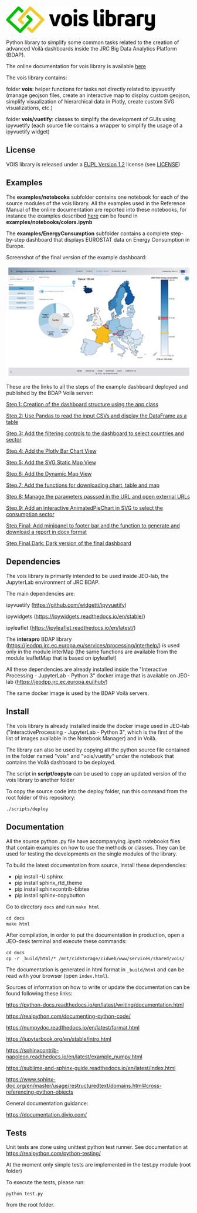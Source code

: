 ![logo](./docs/figures/vois_horizontal_small.png)

Python library to simplify some common tasks related to the creation of advanced Voilà dashboards inside the JRC Big Data Analytics Platform (BDAP).

The online documentation for vois library is available [here](https://jeodpp.jrc.ec.europa.eu/services/shared/vois/)

The vois library contains:

folder **vois**: helper functions for tasks not directly related to ipyvuetify (manage geojson files, create an interactive map to display custom geojson, simplify visualization of hierarchical data in Plotly, create custom SVG visualizations, etc.)

folder **vois/vuetify**: classes to simplify the development of GUIs using ipyvuetify (each source file contains a wrapper to simplify the usage of a ipyvuetify widget)


## License

VOIS library is released under a
[EUPL Version 1.2](https://joinup.ec.europa.eu/collection/eupl/eupl-text-eupl-12) license (see
[LICENSE](LICENSE))


## Examples

The **examples/notebooks** subfolder contains one notebook for each of the source modules of the vois library. All the examples used in the Reference Manual of the online documentation are reported into these notebooks, for instance the examples described [here](https://jeodpp.jrc.ec.europa.eu/services/shared/vois/3.1_referenceGeneral.html#module-colors) can be found in **examples/notebooks/colors.ipynb**

The **examples/EnergyConsumption** subfolder contains a complete step-by-step dashboard that displays EUROSTAT data on Energy Consumption in Europe.

Screenshot of the final version of the example dashboard:

![screenshot](./docs/figures/EnergyConsumptionScreenshot.png)

These are the links to all the steps of the example dashboard deployed and published by the BDAP Voilà server:

[Step.1: Creation of the dashboard structure using the app class](https://jeodpp.jrc.ec.europa.eu/eu/dashboard/voila/render/Vaas/EnergyConsumption/EnergyConsumption.1.ipynb)

[Step.2: Use Pandas to read the input CSVs and display the DataFrame as a table](https://jeodpp.jrc.ec.europa.eu/eu/dashboard/voila/render/Vaas/EnergyConsumption/EnergyConsumption.2.ipynb)

[Step.3: Add the filtering controls to the dashboard to select countries and sector](https://jeodpp.jrc.ec.europa.eu/eu/dashboard/voila/render/Vaas/EnergyConsumption/EnergyConsumption.3.ipynb)

[Step.4: Add the Plotly Bar Chart View](https://jeodpp.jrc.ec.europa.eu/eu/dashboard/voila/render/Vaas/EnergyConsumption/EnergyConsumption.4.ipynb)

[Step.5: Add the SVG Static Map View](https://jeodpp.jrc.ec.europa.eu/eu/dashboard/voila/render/Vaas/EnergyConsumption/EnergyConsumption.5.ipynb)

[Step.6: Add the Dynamic Map View](https://jeodpp.jrc.ec.europa.eu/eu/dashboard/voila/render/Vaas/EnergyConsumption/EnergyConsumption.6.ipynb)

[Step.7: Add the functions for downloading chart, table and map](https://jeodpp.jrc.ec.europa.eu/eu/dashboard/voila/render/Vaas/EnergyConsumption/EnergyConsumption.7.ipynb)

[Step.8: Manage the parameters passsed in the URL and open external URLs](https://jeodpp.jrc.ec.europa.eu/eu/dashboard/voila/render/Vaas/EnergyConsumption/EnergyConsumption.8.ipynb)

[Step.9: Add an interactive AnimatedPieChart in SVG to select the consumption sector](https://jeodpp.jrc.ec.europa.eu/eu/dashboard/voila/render/Vaas/EnergyConsumption/EnergyConsumption.9.ipynb)

[Step.Final: Add minipanel to footer bar and the function to generate and download a report in docx format](https://jeodpp.jrc.ec.europa.eu/eu/dashboard/voila/render/Vaas/EnergyConsumption/EnergyConsumption.Final.ipynb)

[Step.Final.Dark: Dark version of the final dashboard](https://jeodpp.jrc.ec.europa.eu/eu/dashboard/voila/render/Vaas/EnergyConsumption/EnergyConsumption.Final.ThemeDark.ipynb)


## Dependencies

The vois library is primarily intended to be used inside JEO-lab, the JupyterLab environment of JRC BDAP.

The main dependencies are:

ipyvuetify (https://github.com/widgetti/ipyvuetify)

ipywidgets (https://ipywidgets.readthedocs.io/en/stable/)

ipyleaflet (https://ipyleaflet.readthedocs.io/en/latest/)

The **interapro** BDAP library (https://jeodpp.jrc.ec.europa.eu/services/processing/interhelp/) is used only in the module interMap (the same functions are available from the module leafletMap that is based on ipyleaflet)

All these dependencies are already installed inside the "Interactive Processing - JupyterLab - Python 3" docker image that is available on JEO-lab (https://jeodpp.jrc.ec.europa.eu/jhub/)

The same docker image is used by the BDAP Voilà servers.

## Install

The vois library is already installed inside the docker image used in JEO-lab ("InteractiveProcessing - JupyterLab - Python 3", which is the first of the list of images available in the Notebook Manager) and in Voilà.

The library can also be used by copying all the python source file contained in the folder named "vois" and "vois/vuetify" under the notebook that contains the Voilà dashboard to be deployed. 

The script in **script/copyto** can be used to copy an updated version of the vois library to another folder

To copy the source code into the deploy folder, run this command from the root folder of this repository:

```
./scripts/deploy
```


## Documentation

All the source python .py file have accompanying .ipynb notebooks files that contain examples on how to use the methods or classes. They can be used for testing the developments on the single modules of the library.

To build the latest documentation from source, install these dependencies:

* pip install -U sphinx
* pip install sphinx_rtd_theme
* pip install sphinxcontrib-bibtex
* pip install sphinx-copybutton

Go to directory `docs` and run `make html`.

```
cd docs
make html
```

After compilation, in order to put the documentation in production, open a JEO-desk terminal and execute these commands:


```
cd docs
cp -r _build/html/* /mnt/cidstorage/cidweb/www/services/shared/vois/
```


The documentation is generated in html format in `_build/html` and can be read with your browser (open `index.html`).

Sources of information on how to write or update the documentation can be found following these links:

https://python-docs.readthedocs.io/en/latest/writing/documentation.html

https://realpython.com/documenting-python-code/

https://numpydoc.readthedocs.io/en/latest/format.html

https://jupyterbook.org/en/stable/intro.html

https://sphinxcontrib-napoleon.readthedocs.io/en/latest/example_numpy.html

https://sublime-and-sphinx-guide.readthedocs.io/en/latest/index.html

https://www.sphinx-doc.org/en/master/usage/restructuredtext/domains.html#cross-referencing-python-objects

General documentation guidance:

https://documentation.divio.com/


## Tests

Unit tests are done using unittest python test runner. See documentation at https://realpython.com/python-testing/

At the moment only simple tests are implemented in the test.py module (root folder)

To execute the tests, please run:

```
python test.py
```

from the root folder.
